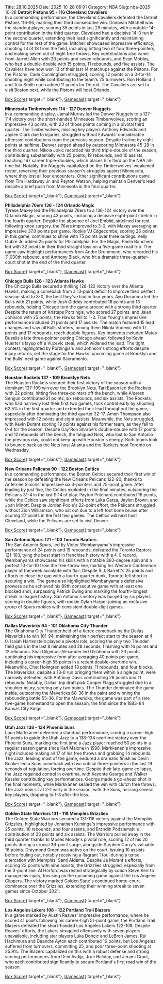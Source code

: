 Title: 28.10.2025
Date: 2025-10-28 06:01
Category: NBA 
Slug: nba-2025-10-28 
**Detroit Pistons 95 - 116 Cleveland Cavaliers**  
In a commanding performance, the Cleveland Cavaliers defeated the Detroit Pistons 116-95, marking their third consecutive win. Donovan Mitchell was the standout player, scoring 35 points in just 29 minutes, with a notable 14-point contribution in the third quarter. Cleveland had a decisive 14-0 run in the second quarter, extending their lead significantly and maintaining control for the rest of the game. Mitchell showcased impressive efficiency, shooting 13 of 18 from the field, including hitting two of four three-pointers, and making seven out of eight free throws. Key contributions also came from Jarrett Allen with 20 points and seven rebounds, and Evan Mobley, who had a double-double with 15 points, 11 rebounds, and five assists. The Cavaliers have now won 13 of their last 14 matchups against the Pistons. For the Pistons, Cade Cunningham struggled, scoring 12 points on a 3-for-14 shooting night while contributing to the team's 25 turnovers. Ron Holland II and Tolu Smith each added 11 points for Detroit. The Cavaliers are set to visit Boston next, while the Pistons will host Orlando. 

[Box Score](/game/cle-vs-det-0022500007/box-score){:target="_blank"}, [Gamecast](/game/cle-vs-det-0022500007){:target="_blank"}<br>

**Minnesota Timberwolves 114 - 127 Denver Nuggets**  
In a commanding display, Jamal Murray led the Denver Nuggets to a 127-114 victory over the short-handed Minnesota Timberwolves, scoring an impressive 43 points, with 23 of those points coming in a pivotal third quarter. The Timberwolves, missing key players Anthony Edwards and Jaylen Clark due to injuries, struggled without Edwards' considerable offensive contributions from the previous season. Despite trailing by eight points at halftime, Denver surged ahead by outscoring Minnesota 45-29 in the third quarter. Nikola Jokic recorded his third triple-double of the season, contributing substantially with 25 points, 19 rebounds, and 10 assists, reaching 167 career triple-doubles, which places him third on the NBA all-time list. Notably, the Nuggets capitalized on the Timberwolves’ weakened roster, reversing their previous season's struggles against Minnesota, where they lost all four encounters. Other significant contributions came from Tim Hardaway Jr. and Peyton Watson, helping maintain Denver's lead despite a brief push from Minnesota in the final quarter. 

[Box Score](/game/den-vs-min-0022500008/box-score){:target="_blank"}, [Gamecast](/game/den-vs-min-0022500008){:target="_blank"}<br>

**Philadelphia 76ers 136 - 124 Orlando Magic**  
Tyrese Maxey led the Philadelphia 76ers to a 136-124 victory over the Orlando Magic, scoring 43 points, including a decisive eight-point stretch in the fourth quarter. Despite the absence of Joel Embiid, sidelined for rest following knee surgery, the 76ers improved to 3-0, with Maxey averaging an impressive 37.0 points per game. Rookie VJ Edgecombe, scoring 26 points in this game, continues to shine with 75 points over three outings. Kelly Oubre Jr. added 25 points for Philadelphia. For the Magic, Paolo Banchero led with 32 points in their third straight loss on a five-game road trip. The game saw highlight performances from Andre Drummond, who recorded his 11,000th rebound, and Anthony Black, who hit a dramatic three-quarter-court shot at the end of the third quarter. 

[Box Score](/game/orl-vs-phi-0022500114/box-score){:target="_blank"}, [Gamecast](/game/orl-vs-phi-0022500114){:target="_blank"}<br>

**Chicago Bulls 128 - 123 Atlanta Hawks**  
The Chicago Bulls secured a thrilling 128-123 victory over the Atlanta Hawks, making a comeback from a 13-point deficit to improve their perfect season start to 3-0, the best they've had in four years. Ayo Dosunmu led the Bulls with 21 points, while Josh Giddey contributed 18 points and 13 rebounds, helping Chicago turn the game around with a strong third quarter. Despite the return of Kristaps Porzingis, who scored 27 points, and Jalen Johnson with 25 points, the Hawks fell to 1-3. Trae Young's impressive performance included 21 points and 17 assists. The match featured 15 lead changes and saw all Bulls starters, among them Nikola Vucevic with 17 points and 17 rebounds, reach double figures. Key moments included Matas Buzelis's late three-pointer putting Chicago ahead, followed by Kevin Huerter's layup off a Vucevic steal, which widened the lead. The tight contest, highlighted by Porzingis's and Johnson's strong efforts despite injury returns, set the stage for the Hawks' upcoming game at Brooklyn and the Bulls' next game against Sacramento. 

[Box Score](/game/atl-vs-chi-0022500115/box-score){:target="_blank"}, [Gamecast](/game/atl-vs-chi-0022500115){:target="_blank"}<br>

**Houston Rockets 137 - 109 Brooklyn Nets**  
The Houston Rockets secured their first victory of the season with a dominant 137-109 win over the Brooklyn Nets. Tari Eason led the Rockets with 22 points, hitting five three-pointers off the bench, while Alperen Sengun contributed 21 points, six rebounds, and six assists. The Rockets, who had narrowly lost their first two games, took control early by shooting 62.5% in the first quarter and extended their lead throughout the game, especially after dominating the third quarter 32-17. Amen Thompson also impressed with 12 points and eight assists. Meanwhile, the Nets struggled, with Kevin Durant scoring 19 points against his former team, as they fell to 0-4 for the season. Despite Day'Ron Sharpe's double-double with 17 points and 12 rebounds off the bench, the fatigued Nets, who lost to San Antonio the previous day, could not keep up with Houston's energy. Both teams look to bounce back as the Nets host Atlanta and the Rockets host Toronto on Wednesday. 

[Box Score](/game/bkn-vs-hou-0022500116/box-score){:target="_blank"}, [Gamecast](/game/bkn-vs-hou-0022500116){:target="_blank"}<br>

**New Orleans Pelicans 90 - 122 Boston Celtics**  
In a commanding performance, the Boston Celtics secured their first win of the season by defeating the New Orleans Pelicans 122-90, thanks to Anfernee Simons' impressive six 3-pointers and 25-point game. After leading by just five, the Celtics exploded in the final minutes, outscoring the Pelicans 31-4 in the last 9:14 of play. Payton Pritchard contributed 18 points, while the Celtics saw significant efforts from Luka Garza, Jaylen Brown, and Josh Minott. Despite Jordan Poole's 22-point effort, the Pelicans struggled without Zion Williamson, who sat out due to a left foot bone bruise after scoring 27 points in the first two games. The Celtics will next host Cleveland, while the Pelicans are set to visit Denver. 

[Box Score](/game/bos-vs-nop-0022500117/box-score){:target="_blank"}, [Gamecast](/game/bos-vs-nop-0022500117){:target="_blank"}<br>

**San Antonio Spurs 121 - 103 Toronto Raptors**  
The San Antonio Spurs, led by Victor Wembanyama's impressive performance of 24 points and 15 rebounds, defeated the Toronto Raptors 121-103, tying the best start in franchise history with a 4-0 record. Wembanyama showcased his skills with a notable 360-degree spin and a perfect 10-for-10 from the free-throw line, marking his Western Conference player of the week accolade with flair. Despite R.J. Barrett's 25 points and efforts to close the gap with a fourth-quarter dunk, Toronto fell short in securing a win. The game also highlighted Wembanyama's defensive prowess as he achieved his 89th consecutive game with at least one blocked shot, surpassing Patrick Ewing and marking the fourth-longest streak in league history. San Antonio's victory was buoyed by six players scoring in double figures, with rookie Dylan Harper joining an exclusive group of Spurs rookies with consistent double-digit games. 

[Box Score](/game/tor-vs-sas-0022500118/box-score){:target="_blank"}, [Gamecast](/game/tor-vs-sas-0022500118){:target="_blank"}<br>

**Dallas Mavericks 94 - 101 Oklahoma City Thunder**  
The Oklahoma City Thunder held off a fierce comeback by the Dallas Mavericks to win 101-94, maintaining their perfect start to the season at 4-0. Isaiah Hartenstein played a pivotal role, scoring the only two Thunder field goals in the last 8 minutes and 28 seconds, finishing with 16 points and 12 rebounds. Shai Gilgeous-Alexander led Oklahoma with 23 points, continuing his impressive form after averaging 40 points per game, including a career-high 55 points in a recent double-overtime win. Meanwhile, Chet Holmgren added 18 points, 11 rebounds, and four blocks. The Mavericks, despite a 13-0 run bringing them within a single point, were narrowly defeated, with Anthony Davis contributing 26 points and 11 rebounds. Notably, Dallas’ top draft pick Cooper Flagg struggled due to a shoulder injury, scoring only two points. The Thunder dominated the game inside, outscoring the Mavericks 68-36 in the paint and winning the rebounding battle 55-36. For the Mavericks, the game was part of a rare five-game homestand to open the season, the first since the 1983-84 Kansas City Kings. 

[Box Score](/game/okc-vs-dal-0022500119/box-score){:target="_blank"}, [Gamecast](/game/okc-vs-dal-0022500119){:target="_blank"}<br>

**Utah Jazz 138 - 134 Phoenix Suns**  
Lauri Markkanen delivered a standout performance, scoring a career-high 51 points to guide the Utah Jazz to a 138-134 overtime victory over the Phoenix Suns, marking the first time a Jazz player reached 50 points in a regular season game since Karl Malone in 1998. Markkanen's impressive night included making all 17 of his free throws and grabbing 14 rebounds. The Jazz, leading most of the game, endured a dramatic finish as Devin Booker led a Suns comeback with two critical three-pointers in the last 19 seconds of regulation, forcing overtime. Despite their late-game collapse, the Jazz regained control in overtime, with Keyonte George and Walker Kessler contributing key performances. George made a go-ahead shot in the final moments, while Markkanen sealed the win with clutch free throws. The Jazz now sit at 2-1 early in the season, with the Suns, missing several key players, dropping to 1-3 after the loss. 

[Box Score](/game/phx-vs-uta-0022500120/box-score){:target="_blank"}, [Gamecast](/game/phx-vs-uta-0022500120){:target="_blank"}<br>

**Golden State Warriors 131 - 118 Memphis Grizzlies**  
The Golden State Warriors secured a 131-118 victory against the Memphis Grizzlies, highlighted by Jonathan Kuminga's impressive performance with 25 points, 10 rebounds, and four assists, and Brandin Podziemski's contribution of 23 points and six assists. The Warriors pulled away in the third quarter thanks to Moses Moody's pivotal role, scoring 12 of his 20 points during a crucial 36-point surge, alongside Stephen Curry's valuable 16 points. Draymond Green was active on the court, issuing 10 assists before fouling out, notably receiving a flagrant 1 foul during a tense altercation with Memphis' Santi Aldama. Despite Ja Morant's efforts, scoring 23 points with nine assists, the Grizzlies struggled, especially from the 3-point line. Al Horford was rested strategically by coach Steve Kerr to manage his injury, focusing on the upcoming game against the Los Angeles Clippers. The victory marked Golden State's continued home-court dominance over the Grizzlies, extending their winning streak to seven games since October 2021. 

[Box Score](/game/mem-vs-gsw-0022500121/box-score){:target="_blank"}, [Gamecast](/game/mem-vs-gsw-0022500121){:target="_blank"}<br>

**Los Angeles Lakers 108 - 122 Portland Trail Blazers**  
In a game marked by Austin Reaves' impressive performance, where he scored 41 points following his career-high 51-point game, the Portland Trail Blazers defeated the short-handed Los Angeles Lakers 122-108. Despite Reaves' efforts, the Lakers struggled offensively with seven players unavailable, including star players Luka Doncic and LeBron James. Rui Hachimura and Deandre Ayton each contributed 16 points, but Los Angeles suffered from turnovers, committing 25, and poor three-point shooting at 25.9%. The Blazers capitalized on this with a robust defense and strong scoring performances from Deni Avdija, Jrue Holiday, and Jerami Grant, who each contributed significantly to secure Portland's first road win of the season. 

[Box Score](/game/por-vs-lal-0022500122/box-score){:target="_blank"}, [Gamecast](/game/por-vs-lal-0022500122){:target="_blank"}<br>

